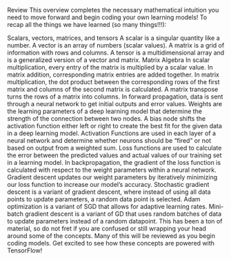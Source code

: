 Review
This overview completes the necessary mathematical intuition you need to move forward and begin 
coding your own learning models! To recap all the things we have learned (so many things!!!):

Scalars, vectors, matrices, and tensors
A scalar is a singular quantity like a number.
A vector is an array of numbers (scalar values).
A matrix is a grid of information with rows and columns.
A tensor is a multidimensional array and is a generalized version of a vector and matrix.
Matrix Algebra
In scalar multiplication, every entry of the matrix is multiplied by a scalar value.
In matrix addition, corresponding matrix entries are added together.
In matrix multiplication, the dot product between the corresponding rows of the first matrix and 
columns of the second matrix is calculated.
A matrix transpose turns the rows of a matrix into columns.
In forward propagation, data is sent through a neural network to get initial outputs and error values.
Weights are the learning parameters of a deep learning model that determine the strength of the 
connection between two nodes.
A bias node shifts the activation function either left or right to create the best fit for the 
given data in a deep learning model.
Activation Functions are used in each layer of a neural network and determine whether neurons 
should be “fired” or not based on output from a weighted sum.
Loss functions are used to calculate the error between the predicted values and actual values 
of our training set in a learning model.
In backpropagation, the gradient of the loss function is calculated with respect to the weight 
parameters within a neural network.
Gradient descent updates our weight parameters by iteratively minimizing our loss function to 
increase our model’s accuracy.
Stochastic gradient descent is a variant of gradient descent, where instead of using all data 
points to update parameters, a random data point is selected.
Adam optimization is a variant of SGD that allows for adaptive learning rates.
Mini-batch gradient descent is a variant of GD that uses random batches of data to update 
parameters instead of a random datapoint.
This has been a ton of material, so do not fret if you are confused or still wrapping your head 
around some of the concepts. Many of this will be reviewed as you begin coding models. Get excited 
to see how these concepts are powered with TensorFlow!